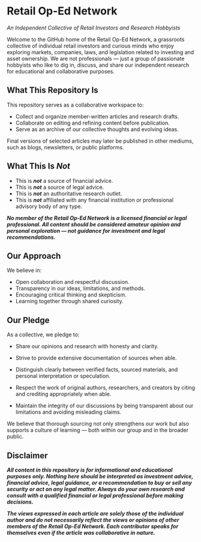 # Retail Op-Ed Network

*An Independent Collective of Retail Investors and Research Hobbyists*

Welcome to the GitHub home of the Retail Op-Ed Network, a grassroots collective of individual retail investors and curious minds who enjoy exploring markets, companies, laws, and legislation related to investing and asset ownership. We are not professionals — just a group of passionate hobbyists who like to dig in, discuss, and share our independent research for educational and collaborative purposes.

## What This Repository Is

This repository serves as a collaborative workspace to:

- Collect and organize member-written articles and research drafts.
-	Collaborate on editing and refining content before publication.
-	Serve as an archive of our collective thoughts and evolving ideas.

Final versions of selected articles may later be published in other mediums, such as blogs, newsletters, or public platforms.

## What This Is ***Not***

-	This is ***not*** a source of financial advice.
-	This is ***not*** a source of legal advice.
-	This is ***not*** an authoritative research outlet.
-	This is ***not*** affiliated with any financial institution or professional advisory body of any type.

***No member of the Retail Op-Ed Network is a licensed financial or legal professional. All content should be considered amateur opinion and personal exploration — not guidance for investment and legal recommendations.***

## Our Approach

We believe in:

-	Open collaboration and respectful discussion.
-	Transparency in our ideas, limitations, and methods.
-	Encouraging critical thinking and skepticism.
-	Learning together through shared curiosity.

## Our Pledge

As a collective, we pledge to:

- Share our opinions and research with honesty and clarity.

- Strive to provide extensive documentation of sources when able.

- Distinguish clearly between verified facts, sourced materials, and personal interpretation or speculation.

- Respect the work of original authors, researchers, and creators by citing and crediting appropriately when able.

- Maintain the integrity of our discussions by being transparent about our limitations and avoiding misleading claims.

We believe that thorough sourcing not only strengthens our work but also supports a culture of learning — both within our group and in the broader public.

## Disclaimer

***All content in this repository is for informational and educational purposes only. Nothing here should be interpreted as investment advice, financial advice, legal guidance, or a recommendation to buy or sell any security or act on any legal matter. Always do your own research and consult with a qualified financial or legal professional before making decisions.***

***The views expressed in each article are solely those of the individual author and do not necessarily reflect the views or opinions of other members of the Retail Op-Ed Network. Each contributor speaks for themselves even if the article was collaborative in nature.***
